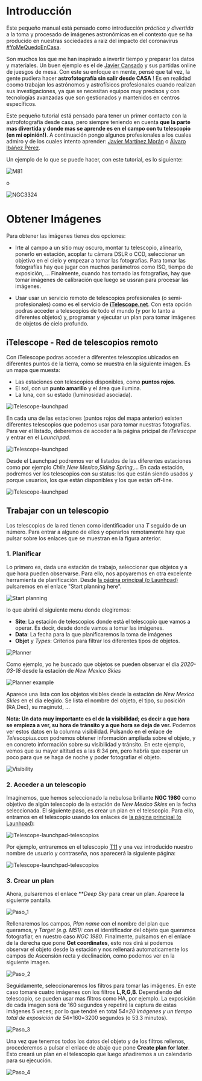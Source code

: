 # Introducción

Este pequeño manual está pensado como introducción _práctica y divertida_ a la toma y procesado de imágenes astronómicas en el contexto que se ha producido en nuestras sociedades a raiz del impacto del coronavirus [#YoMeQuedoEnCasa](https://twitter.com/search?q=%23YoMeQuedoEnCasa&src=typed_query).

Son muchos los que me han inspirado a invertir tiempo y preparar los datos y materiales. Un buen ejemplo es el de [Javier Cansado](https://twitter.com/cansado2/status/1239894169365209088) y sus partidas online de juesgos de mesa. Con este su enfoque en mente, pensé que tal vez, la gente pudiera hacer **astrofotografía sin salir desde CASA** ! Es en realidad coomo trabajan los astrónomos y astrofísicos profesionales cuando realizan sus investigaciones, ya que se necesitan equipos muy precisos y con tecnologías avanzadas que son gestionados y mantenidos en centros específicos.

Este pequeño tutorial está pensado para tener un primer contacto con la astrofotografía desde casa, pero siempre teniendo en cuenta **que la parte mas divertida y donde mas se aprende es en el campo con tu telescopio (en mi opinión!)**. A continuación pongo algunos profesionales a los cuales admiro y de los cuales intento aprender: [Javier Martínez Morán](https://twitter.com/jmartinezmoran) o [Álvaro Ibáñez Pérez](https://twitter.com/kokehtz).

Un ejemplo de lo que se puede hacer, con este tutorial, es lo siguiente:

![M81](img/Integrated_cut_M81.jpg)

o

![NGC3324](img/NGC3324.jpg)




# Obtener Imágenes

Para obtener las imágenes tienes dos opciones:

- Irte al campo a un sitio muy oscuro, montar tu telescopio, alinearlo, ponerlo en estación, acoplar tu cámara DSLR o CCD, seleccionar un objetivo en el cielo y empezar a tomar las fotografias. Para tomar las fotografías hay que jugar con muchos parámetros como ISO, tiempo de exposición, ... Finalmente, cuando has tomado las fotografías, hay que tomar imágenes de calibración que luego se ussran para procesar las imágenes.

- Usar usar un servicio remoto de telescopios profesionales (o semi-profesionales) como es el servicio de **[iTelescope.net](https://go.itelescope.net/)**. Con esta opción podras acceder a telescopios de todo el mundo (y por lo tanto a diferentes objetos) y, programar y ejecutar un plan para tomar imágenes de objetos de cielo profundo.

## iTelescope - Red de telescopios remoto

Con iTelescope podras acceder a diferentes telescopios ubicados en diferentes puntos de la tierra, como se muestra en la siguiente imagen. Es un mapa que muesta:

* Las estaciones con telescopios disponibles, como **puntos rojos**.
* El sol, con un **punto amarillo** y el área que ilumina.
* La luna, con su estado (luminosidad asociada).

![iTelescope-launchpad](img/networkit.jpg)

En cada una de las estaciones (puntos rojos del mapa anterior) existen diferentes telescopios que podemos usar para tomar nuestras fotografias. Para ver el listado, deberemos de acceder a la página pricipal de _iTelescope_ y entrar en el *Launchpad*. 

![iTelescope-launchpad](img/launchpad.jpg)

Desde el Launchpad podremos ver el listados de las diferentes estaciones como por ejemplo _Chile_,_New Mexico_,_Siding Spring_,... En cada estación, podremos ver los telescopios con su status: los que están siendo usados y porque usuarios, los que están disponibles y los que están off-line.

![iTelescope-launchpad](img/telescopios.jpg)

## Trabajar con un telescopio

Los telescopios de la red tienen como identificador una *T* seguido de un número. Para entrar a alguno de ellos y operarlos remotamente hay que pulsar sobre los enlaces que se muestran en la figura anterior.


### 1. Planificar

Lo primero es, dada una estación de trabajo, seleccionar que objetos y a que hora pueden observarse. Para ello, nos apoyaremos en otra excelente herramienta de planificación. Desde [la página principal (o Launhpad)](https://go.itelescope.net/) pulsaremos en el enlace "Start planning here".

![Start planning](img/start_planning.jpg)

lo que abrirá el siguiente menu donde elegiremos:

* **Site**: La estación de telescopios donde está el telescopio que vamos a operar. Es decir, desde donde vamos a tomar las imágenes.
* **Data**: La fecha para la que planificaremos la toma de imágenes
* **Objet** y *Types*: Criterios para  filtrar los diferentes tipos de objetos.

![Planner](img/planner.jpg)

Como ejemplo, yo he buscado que objetos se pueden observar el día *2020-03-18* desde la estación de *New Mexico Skies*

![Planner example](img/planner_execution.jpg)

Aparece una lista con los objetos visibles desde la estación de *New Mexico Skies* en el día elegido. Se lista el nombre del objeto, el tipo, su posición (RA,Dec), su maginutd, ... 

**Nota: Un dato muy importante es el de la visibilidad; es decir a que hora se empieza a ver, su hora de tránsito y a que hora se deja de ver.** Podemos ver estos datos en la columna visibilidad. Pulsando en el enlace de _Telescopius.com_ podremos obtener información ampliada sobre el objeto, y en concreto información sobre su visibilidad y tránsito. En este ejemplo, vemos que su mayor altitud es a las 6:34 pm, pero habría que esperar un poco para que se haga de noche y poder fotografiar el objeto.

![Visibility](img/visibility.jpg)


### 2. Acceder a un telescopio

Imaginemos, que hemos seleccionado la nebulosa brillante **NGC 1980** como objetivo de algún telescopio de la estación de *New Mexico Skies* en la fecha seleccionada. El siguiente paso, es crear un plan en el telescopio. Para ello, entramos en el telescopio usando los enlaces de [la página principal (o Launhpad)](https://go.itelescope.net/):

![iTelescope-launchpad-telescopios](img/telescopios.jpg)

Por ejemplo, entraremos en el telescopio [T11](http://t11.itelescope.net/index.asp#Welcome) y una vez introducido nuestro nombre de usuario y contraseña, nos aparecerá la siguiente página:

![iTelescope-launchpad-telescopios](img/t11.jpg)

### 3. Crear un plan

Ahora, pulsaremos el enlace ***Deep Sky* para crear un plan. Aparece la siguiente pantalla.

![Paso_1](img/plan_1.jpg)

Rellenaremos los campos, *Plan name* con el nombre del plan que queramos, y *Target (e.g. M51):* con el identificador del objeto que queramos fotografiar, en nuestro caso *NGC 1980*. Finalmente, pulsamos en el enlace de la derecha que pone **Get coordinates**, esto nos dirá si podemos observar el objeto desde la estación y nos rellenará automaticamente los campos de Ascensión recta y declinación, como podemos ver en la siguiente imagen.

![Paso_2](img/plan_2.jpg)

Seguidamente, seleccionaremos los filtros para tomar las imágenes. En este caso tomaré cuatro imágenes con los filtros **L,R,G,B**. Dependiendo del telescopio, se pueden usar mas filtros como HA, por ejemplo. La exposición de cada imagen será de 160 segundos y repetiré la captura de estas imágenes 5 veces; por lo que tendré en total 5*4=20 imágenes y un tiempo total de exposición de 5*4*160=3200 segundos (o 53.3 minutos).

![Paso_3](img/plan_3.jpg)

Una vez que tenemos todos los datos del objeto y de los filtros rellenos, procederemos a pulsar el enlace de abajo que pone **Create plan for later**. Esto creará un plan en el telescopio que luego añadiremos a un calendario para su ejecución.

![Paso_4](img/plan_4.jpg)

